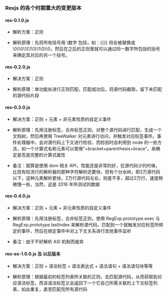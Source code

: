 ### Rexjs 的各个时期重大的变更版本

#### rex-0.1.0.js
- 解析方案：正则

- 解析原理：先将所有括号用 \数字 包括，如：{{}} 将会被替换成 \0{\0\1{\1\1}\1\0}\0，然后在之后的正则里就可以通过同一数字所包括的括号来确定其对应的另一个括号。

#### rex-0.2.0.js
- 解决方案：正则

- 解析原理：单功能处进行正则匹配，匹配成功后，将源代码截取，留下未匹配的源代码片段

#### rex-0.3.0.js
- 解决方案：正则 + 元素 + 非元素性质的自定义事件

- 解析原理：先用注册标签，合并标签正则，对整个源代码进行匹配，生成一个文档树，然后再使用 TreeWalker 对元素进行访问，并触发对应标签事件。事件处理器中，会对源代码上下文进行检验，而检验时会利用到 node 的一些方法，如一个计算式名称元素可以使用“+bracket+parenthesis+brace”，来确定是否是完整的计算式属性

- 备注：就算是使用 dom 相关 API，性能还是非常的好，在源代码少的时候，比现有较流行的解析器的那种字符解析还要快，但有个分水岭，即2万源代码以下，这种元素解析更快，2万行源代码左右，则差不多，超过2万行，速度稍微慢一些，当然，这是 2016 年所测试的数据

#### rex-0.4.0.js
- 解决方案：正则 + 元素 + 非元素性质的自定义事件

- 解析原理：先用注册标签，合并标签正则，使用 RegExp.prototype.exec 与 RegExp.prototype.lastIndex 来解析源代码，匹配到一个就触发对应标签所绑定的事件，然后在绑定事件中对上下文关系进行其他事件监听

- 备注：由于不好解析 ASI 机制而废弃

#### rex-es-1.0.0.js 及 以后版本
- 解决方案：正则 + 语法标签 + 语法表达式 + 语法语句 + 语法语句块等等

- 解析原理：根据最初的标签列表所关联的正则，去匹配源代码，从而获取到对应语法标签，而该语法标签又会返回下一个它自己所需关联的上下文标签列表，如此重复，直至匹配完所有源代码